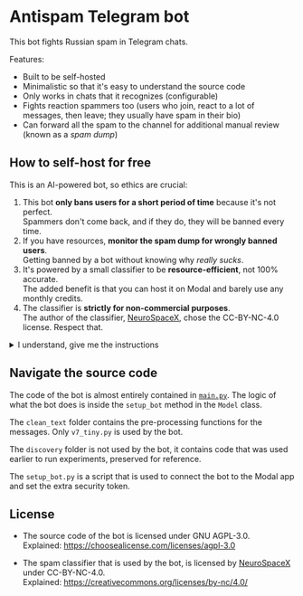 # Antispam Telegram bot

This bot fights Russian spam in Telegram chats.

Features:

- Built to be self-hosted
- Minimalistic so that it's easy to understand the source code
- Only works in chats that it recognizes (configurable)
- Fights reaction spammers too (users who join, react to a lot of messages, then leave; they usually have spam in their bio)
- Can forward all the spam to the channel for additional manual review (known as a _spam dump_)

## How to self-host for free

This is an AI-powered bot, so ethics are crucial:

1. This bot **only bans users for a short period of time** because it's not perfect.  
   Spammers don't come back, and if they do, they will be banned every time.
2. If you have resources, **monitor the spam dump for wrongly banned users**.  
   Getting banned by a bot without knowing why _really sucks_.
3. It's powered by a small classifier to be **resource-efficient**, not 100% accurate.  
   The added benefit is that you can host it on Modal and barely use any monthly credits.
4. The classifier is **strictly for non-commercial purposes**.  
   The author of the classifier, [NeuroSpaceX](https://huggingface.co/NeuroSpaceX), chose the CC-BY-NC-4.0 license. Respect that.

<details><summary>I understand, give me the instructions</summary>

&nbsp;  
You will need [uv](https://github.com/astral-sh/uv) installed.

1. Clone this project
2. Run `uv sync` to install dependencies
3. Rename the `.env.sample` file to `.env`
4. Create an account on [modal.com](https://modal.com); that's where the bot will be hosted
   1. Run `uv run modal setup` to log in from the terminal
5. Create an account on [Hugging Face](https://huggingface.co/); that's where the bot will download the spam classifier
   1. Request access to the [`NeuroSpaceX/ruSpam_v7_tiny` model](https://huggingface.co/NeuroSpaceX/ruSpamNS_v7_tiny), you might have to wait about a day
   2. [Create a fine-grained access token](https://huggingface.co/settings/tokens). In "Repositories permissions", select `NeuroSpaceX/ruSpamNS_v7_tiny` and enable "Read access". Copy the token into `HF_TOKEN` in the `.env` file, removing the sample value
6. Create a Telegram bot using [@BotFather](https://t.me/BotFather)
   1. Copy the bot token into `TELEGRAM_BOT_TOKEN` in the `.env` file, removing the sample value
7. [Create a long password](https://bitwarden.com/password-generator/#password-generator) (50 characters) and copy it into `EXTRA_SECURITY_TOKEN` in the `.env` file, removing the sample value
8. Create two secrets on Modal with these commands:
   1. `source .env` to load the environment variables into your shell
   2. `uv run modal secret create antispam-hf-token HF_TOKEN=$HF_TOKEN`
   3. `uv run modal secret create antispam-telegram-bot-token EXTRA_SECURITY_TOKEN=$EXTRA_SECURITY_TOKEN TELEGRAM_BOT_TOKEN=$TELEGRAM_BOT_TOKEN`
9. Create a channel where the bot can forward spam for manual review. Invite your Telegram bot as a member (Optional).
10. Go to `main.py` and find `allowed_chats`. Replace the sample chat with your own. See the descriptions of parameters in the `ChatSettings` class. All parameters can be omitted.
11. Run `uv run modal deploy main` to deploy the bot to Modal
    1. It will print the web endpoint:
       ```
       ├── 🔨 Created web endpoint for Model.process_update => https://something-something.modal.run
       ```
       Copy `https://something-something.modal.run` into `WEBHOOK_URL` in the `.env` file, removing the sample value
12. Run `uv run setup_bot.py` to connect the bot to your Modal app and set the extra security token
13. Invite the bot to your chat. Done!

</details>

## Navigate the source code

The code of the bot is almost entirely contained in [`main.py`](./main.py). The logic of what the bot does is inside the `setup_bot` method in the `Model` class.

The `clean_text` folder contains the pre-processing functions for the messages. Only `v7_tiny.py` is used by the bot.

The `discovery` folder is not used by the bot, it contains code that was used earlier to run experiments, preserved for reference.

The `setup_bot.py` is a script that is used to connect the bot to the Modal app and set the extra security token.

## License

- The source code of the bot is licensed under GNU AGPL-3.0.  
  Explained: https://choosealicense.com/licenses/agpl-3.0

- The spam classifier that is used by the bot, is licensed by [NeuroSpaceX](https://huggingface.co/NeuroSpaceX) under CC-BY-NC-4.0.  
  Explained: https://creativecommons.org/licenses/by-nc/4.0/
